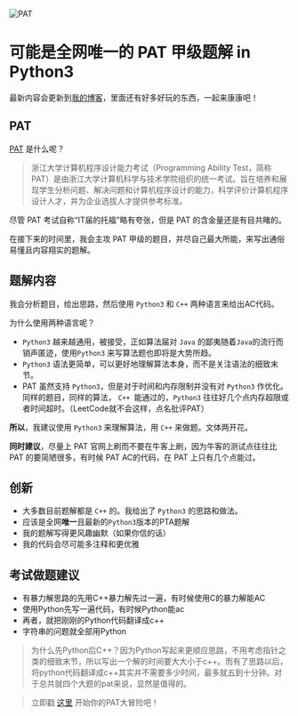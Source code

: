 ![PAT](http://pwb80dtf4.bkt.clouddn.com/PAT-top.webp)

# 可能是全网唯一的 PAT 甲级题解 in Python3

最新内容会更新到[我的博客](https://qsctech-sange.github.io/PAT-Preface.html)，里面还有好多好玩的东西，一起来康康吧！

## PAT

[PAT]([https://www.patest.cn](https://www.patest.cn/)) 是什么呢？

> 浙江大学计算机程序设计能力考试（Programming Ability Test，简称PAT）是由浙江大学计算机科学与技术学院组织的统一考试。旨在培养和展现学生分析问题、解决问题和计算机程序设计的能力，科学评价计算机程序设计人才，并为企业选拔人才提供参考标准。

尽管 PAT 考试自称“IT届的托福”略有夸张，但是 PAT 的含金量还是有目共睹的。

在接下来的时间里，我会主攻 PAT 甲级的题目，并尽自己最大所能，来写出通俗易懂且内容翔实的题解。



## 题解内容

我会分析题目，给出思路，然后使用 `Python3` 和 `C++` 两种语言来给出AC代码。

为什么使用两种语言呢？

+ `Python3` 越来越通用，被接受，正如算法届对 `Java` 的鄙夷随着`Java`的流行而销声匿迹，使用`Python3` 来写算法题也即将是大势所趋。 
+ `Python3` 语法更简单，可以更好地理解算法本身，而不是关注语法的细致末节。
+ PAT 虽然支持 `Python3`，但是对于时间和内存限制并没有对 `Python3` 作优化。同样的题目，同样的算法， `C++ `能通过的，`Python3`  往往好几个点内存超限或者时间超时。（LeetCode就不会这样，点名批评PAT）

**所以**，我建议使用 `Python3` 来理解算法，用 `C++` 来做题。文体两开花。

**同时建议**，尽量上 PAT 官网上刷而不要在牛客上刷，因为牛客的测试点往往比 PAT 的要简陋很多，有时候 PAT AC的代码，在 PAT 上只有几个点能过。



## 创新

+ 大多数目前题解都是 `C++` 的。我给出了 `Python3` 的思路和做法。
+ 应该是全网**唯一**且最新的`Python3`版本的PTA题解
+ 我的题解写得更风趣幽默（如果你信的话）
+ 我的代码会尽可能多注释和更优雅



## 考试做题建议

+ 有暴力解思路的先用C++暴力解先过一遍，有时候使用C的暴力解能AC
+ 使用Python先写一遍代码，有时候Python能ac
+ 再者，就把刚刚的Python代码翻译成c++
+ 字符串的问题就全部用Python

> 为什么先Python后C++？因为Python写起来更顺应思路，不用考虑指针之类的细致末节，所以写出一个解的时间要大大小于c++。而有了思路以后，将python代码翻译成c++其实并不需要多少时间，最多就五到十分钟。对于总共就四个大题的pat来说，显然是值得的。



> 立即戳 [这里](https://qsctech-sange.github.io/categories/PAT/) 开始你的PAT大冒险吧！

